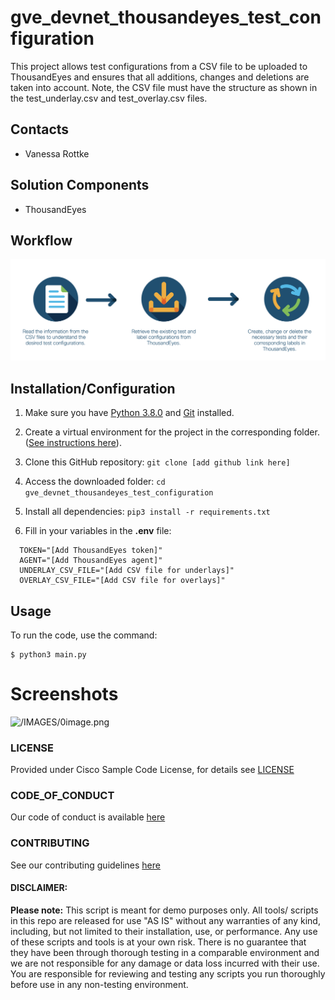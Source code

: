 # gve_devnet_thousandeyes_test_configuration
This project allows test configurations from a CSV file to be uploaded to ThousandEyes and ensures that all additions, changes and deletions are taken into account. Note, the CSV file must have the structure as shown in the test_underlay.csv and test_overlay.csv files.


## Contacts
* Vanessa Rottke

## Solution Components
* ThousandEyes

## Workflow
![/IMAGES/workflow.png](/IMAGES/workflow.png)

## Installation/Configuration

1. Make sure you have [Python 3.8.0](https://www.python.org/downloads/) and [Git](https://git-scm.com/book/en/v2/Getting-Started-Installing-Git) installed.

2. Create a virtual environment for the project in the corresponding folder. ([See instructions here](https://docs.python.org/3/tutorial/venv.html)).

3. Clone this GitHub repository:
  ```git clone [add github link here]```

4. Access the downloaded folder:
  ```cd gve_devnet_thousandeyes_test_configuration```

5. Install all dependencies:
  ```pip3 install -r requirements.txt```

6. Fill in your variables in the **.env** file:
  ```  
    TOKEN="[Add ThousandEyes token]"
    AGENT="[Add ThousandEyes agent]"
    UNDERLAY_CSV_FILE="[Add CSV file for underlays]"
    OVERLAY_CSV_FILE="[Add CSV file for overlays]"
  ```


## Usage
To run the code, use the command:
```
$ python3 main.py
```

# Screenshots

![/IMAGES/0image.png](/IMAGES/0image.png)

### LICENSE

Provided under Cisco Sample Code License, for details see [LICENSE](LICENSE.md)

### CODE_OF_CONDUCT

Our code of conduct is available [here](CODE_OF_CONDUCT.md)

### CONTRIBUTING

See our contributing guidelines [here](CONTRIBUTING.md)

#### DISCLAIMER:
<b>Please note:</b> This script is meant for demo purposes only. All tools/ scripts in this repo are released for use "AS IS" without any warranties of any kind, including, but not limited to their installation, use, or performance. Any use of these scripts and tools is at your own risk. There is no guarantee that they have been through thorough testing in a comparable environment and we are not responsible for any damage or data loss incurred with their use.
You are responsible for reviewing and testing any scripts you run thoroughly before use in any non-testing environment.